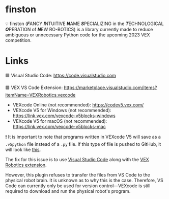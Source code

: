 # finston

💡 finston (***F***ANCY ***I***NTUITIVE ***N***AME ***S***PECIALIZING in the ***T***ECHNOLOGICAL ***O***PERATION of ***N***EW RO-BOTICS) is a library currently made to reduce ambiguous or unnecessary Python code for the upcoming 2023 VEX competition. 

# Links
🟩 Visual Studio Code: https://code.visualstudio.com

🟩 VEX VS Code Extension: https://marketplace.visualstudio.com/items?itemName=VEXRobotics.vexcode

- VEXcode Online (not recommended): https://codev5.vex.com/
- VEXcode V5 for Windows (not recommended): https://link.vex.com/vexcode-v5blocks-windows
- VEXcode V5 for macOS (not recommended): https://link.vex.com/vexcode-v5blocks-mac

❗ It is important to note that programs written in VEXcode V5 will save as a `.v5python` file instead of a  `.py` file. If this type of file is pushed to GitHub, it will look like [this](https://github.com/AdvaitPavuluri/VEX_Controller_Code/blob/main/VEX_Controller.v5python). 

The fix for this issue is to use [Visual Studio Code](https://code.visualstudio.com/) along with the [VEX Robotics extension](https://marketplace.visualstudio.com/items?itemName=VEXRobotics.vexcode). 

However, this plugin refuses to transfer the files from VS Code to the physical robot brain. It is unknown as to why this is the case. Therefore, VS Code can currently only be used for version control—VEXcode is still required to download and run the physical robot's program.
